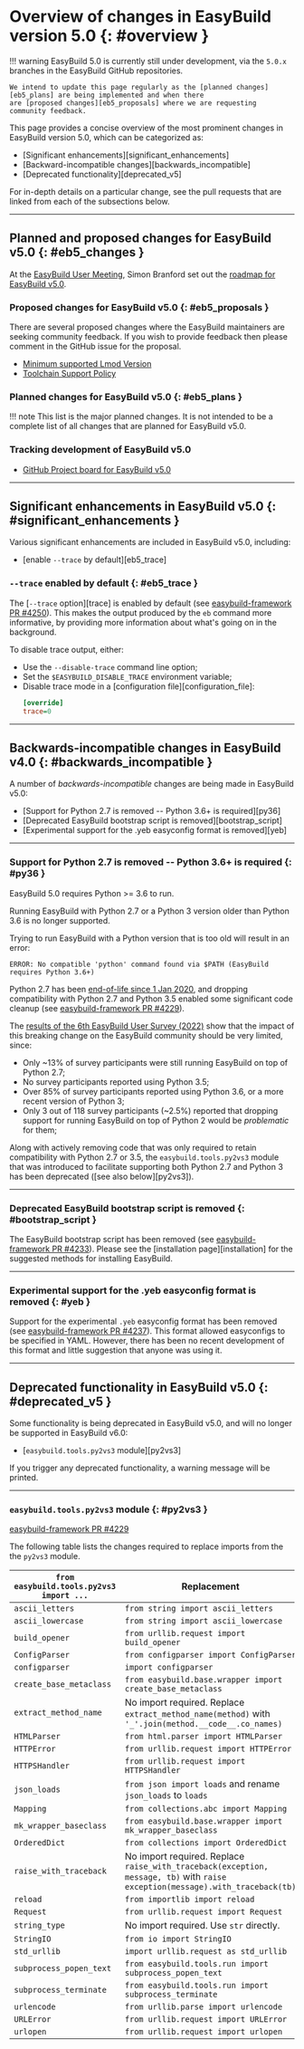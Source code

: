 # Overview of changes in EasyBuild version 5.0 {: #overview }

!!! warning
    EasyBuild 5.0 is currently still under development, via the `5.0.x` branches in the EasyBuild GitHub repositories.

    We intend to update this page regularly as the [planned changes][eb5_plans] are being implemented and when there
    are [proposed changes][eb5_proposals] where we are requesting community feedback.

This page provides a concise overview of the most prominent changes in EasyBuild version 5.0,
which can be categorized as:

* [Significant enhancements][significant_enhancements]
* [Backward-incompatible changes][backwards_incompatible]
* [Deprecated functionality][deprecated_v5]

For in-depth details on a particular change, see the pull requests that are linked from each of the subsections below.

---

## Planned and proposed changes for EasyBuild v5.0 {: #eb5_changes }

At the [EasyBuild User Meeting](https://easybuild.io/eum23), Simon Branford set out the
[roadmap for EasyBuild v5.0](https://easybuild.io/eum23/#easybuild5).

### Proposed changes for EasyBuild v5.0 {: #eb5_proposals }

There are several proposed changes where the EasyBuild maintainers are seeking community feedback. If you wish to provide
feedback then please comment in the GitHub issue for the proposal.

* [Minimum supported Lmod Version](https://github.com/easybuilders/easybuild/issues/871)
* [Toolchain Support Policy](https://github.com/easybuilders/easybuild/issues/872)

### Planned changes for EasyBuild v5.0 {: #eb5_plans }

!!! note
    This list is the major planned changes. It is not intended to be a complete list of all changes that are
    planned for EasyBuild v5.0.

### Tracking development of EasyBuild v5.0

* [GitHub Project board for EasyBuild v5.0](https://github.com/orgs/easybuilders/projects/18)

---

## Significant enhancements in EasyBuild v5.0 {: #significant_enhancements }

Various significant enhancements are included in EasyBuild v5.0, including:

* [enable `--trace` by default][eb5_trace]

### `--trace` enabled by default {: #eb5_trace }

The [`--trace` option][trace] is enabled by default (see [easybuild-framework PR #4250](https://github.com/easybuilders/easybuild-framework/pull/4250)).
This makes the output produced by the `eb` command more informative, by providing more information about what's going on in the background.

To disable trace output, either:

* Use the `--disable-trace` command line option;
* Set the `$EASYBUILD_DISABLE_TRACE` environment variable;
* Disable trace mode in a [configuration file][configuration_file]:
    ``` ini
    [override]
    trace=0
    ```

---

## Backwards-incompatible changes in EasyBuild v4.0 {: #backwards_incompatible }

A number of *backwards-incompatible* changes are being made in EasyBuild v5.0:

* [Support for Python 2.7 is removed -- Python 3.6+ is required][py36]
* [Deprecated EasyBuild bootstrap script is removed][bootstrap_script]
* [Experimental support for the .yeb easyconfig format is removed][yeb]

---

### Support for Python 2.7 is removed -- Python 3.6+ is required {: #py36 }

EasyBuild 5.0 requires Python >= 3.6 to run.

Running EasyBuild with Python 2.7 or a Python 3 version older than Python 3.6 is no longer supported.

Trying to run EasyBuild with a Python version that is too old will result in an error:

```log
ERROR: No compatible 'python' command found via $PATH (EasyBuild requires Python 3.6+)
```

Python 2.7 has been [end-of-life since 1 Jan 2020](https://www.python.org/doc/sunset-python-2),
and dropping compatibility with Python 2.7 and Python 3.5 enabled some significant code cleanup
(see [easybuild-framework PR #4229](https://github.com/easybuilders/easybuild-framework/pull/4229)).

The [results of the 6th EasyBuild User Survey (2022)](https://easybuild.io/user_survey) show that the impact of
this breaking change on the EasyBuild community should be very limited, since:

* Only ~13% of survey participants were still running EasyBuild on top of Python 2.7;
* No survey participants reported using Python 3.5;
* Over 85% of survey participants reported using Python 3.6, or a more recent version of Python 3;
* Only 3 out of 118 survey participants (~2.5%) reported that dropping support for running EasyBuild
  on top of Python 2 would be *problematic* for them;

Along with actively removing code that was only required to retain compatibility with Python 2.7 or 3.5,
the `easybuild.tools.py2vs3` module that was introduced to facilitate supporting both Python 2.7 and Python 3
has been deprecated ([see also below][py2vs3]).

---

### Deprecated EasyBuild bootstrap script is removed {: #bootstrap_script }

The EasyBuild bootstrap script has been removed (see [easybuild-framework PR #4233](https://github.com/easybuilders/easybuild-framework/pull/4233)).
Please see the [installation page][installation] for the suggested methods for installing EasyBuild.

---

### Experimental support for the .yeb easyconfig format is removed {: #yeb }

Support for the experimental `.yeb` easyconfig format has been removed (see [easybuild-framework PR #4237](https://github.com/easybuilders/easybuild-framework/pull/4237)).
This format allowed easyconfigs to be specified in YAML. However, there has been no recent development of this
format and little suggestion that anyone was using it.

---

## Deprecated functionality in EasyBuild v5.0 {: #deprecated_v5 }

Some functionality is being deprecated in EasyBuild v5.0, and will no longer be supported in EasyBuild v6.0:

* [`easybuild.tools.py2vs3` module][py2vs3]

If you trigger any deprecated functionality, a warning message will be printed.

---

### `easybuild.tools.py2vs3` module {: #py2vs3 }

[easybuild-framework PR #4229](https://github.com/easybuilders/easybuild-framework/pull/4229)

The following table lists the changes required to replace imports from the the `py2vs3` module.

| `from easybuild.tools.py2vs3 import ...` | Replacement |
|--|--|
| `ascii_letters` | `from string import ascii_letters` |
| `ascii_lowercase` | `from string import ascii_lowercase` |
| `build_opener` | `from urllib.request import build_opener` |
| `ConfigParser` | `from configparser import ConfigParser` |
| `configparser` | `import configparser` |
| `create_base_metaclass` | `from easybuild.base.wrapper import create_base_metaclass` |
| `extract_method_name` | No import required. Replace `extract_method_name(method)` with `'_'.join(method.__code__.co_names)` |
| `HTMLParser` | `from html.parser import HTMLParser` |
| `HTTPError` | `from urllib.request import HTTPError` |
| `HTTPSHandler` | `from urllib.request import HTTPSHandler` |
| `json_loads` | `from json import loads` and rename `json_loads` to `loads` |
| `Mapping` | `from collections.abc import Mapping` |
| `mk_wrapper_baseclass` | `from easybuild.base.wrapper import mk_wrapper_baseclass` |
| `OrderedDict` | `from collections import OrderedDict` |
| `raise_with_traceback` | No import required. Replace `raise_with_traceback(exception, message, tb)` with `raise exception(message).with_traceback(tb)` |
| `reload` | `from importlib import reload` |
| `Request` | `from urllib.request import Request` |
| `string_type` | No import required. Use `str` directly. |
| `StringIO` | `from io import StringIO` |
| `std_urllib` | `import urllib.request as std_urllib` |
| `subprocess_popen_text` | `from easybuild.tools.run import subprocess_popen_text` |
| `subprocess_terminate` | `from easybuild.tools.run import subprocess_terminate` |
| `urlencode` | `from urllib.parse import urlencode` |
| `URLError` | `from urllib.request import URLError` |
| `urlopen` | `from urllib.request import urlopen` |

